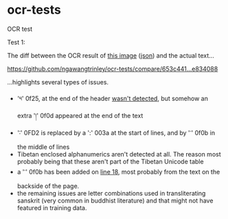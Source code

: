 # ocr-tests
OCR test 


Test 1:

The diff between the OCR result of [this image](https://www.tbrc.org/browser/ImageService?work=W1PD95844&igroup=I1PD95940&image=25&first=23&last=636&fetchimg=yes) ([json](https://github.com/ngawangtrinley/ocr-tests/blob/653c4418ceef6066c299d824677c5a5c1724129e/google-vision/test1/response.json)) and the actual text...

https://github.com/ngawangtrinley/ocr-tests/compare/653c441...e834088

...highlights several types of issues.

- '༥' 0f25, at the end of the header [wasn't detected](https://github.com/ngawangtrinley/ocr-tests/blob/master/google-vision/test1/59616523_1021243074750126_1267057790891851776_n.png), but somehow an extra '།' 0f0d appeared at the end of the text
- '࿒' 0FD2 is replaced by a ':' 003a at the start of lines, and by '་' 0f0b in the middle of lines
- Tibetan enclosed alphanumerics aren't detected at all. The reason most probably being that these aren't part of the Tibetan Unicode table
- a '་' 0f0b has been added on [line 18](https://github.com/ngawangtrinley/ocr-tests/blob/e83408897c332c0c1f6451a752ef7f50c166e819/google-vision/test1/diff.txt#L18), most probably from the text on the backside of the page.
- the remaining issues are letter combinations used in transliterating sanskrit (very common in buddhist literature) and that might not have featured in training data.
